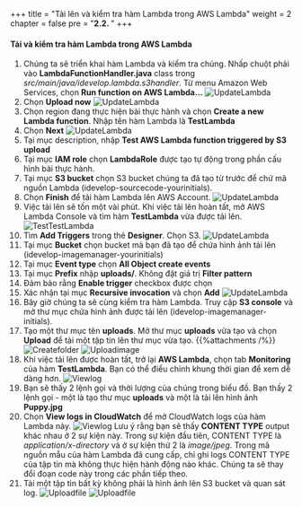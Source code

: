 +++
title = "Tải lên và kiểm tra hàm Lambda trong AWS Lambda"
weight = 2
chapter = false
pre = "<b>2.2. </b>"
+++

#### Tải và kiểm tra hàm Lambda trong AWS Lambda

1. Chúng ta sẽ triển khai hàm Lambda và kiểm tra chúng. Nhấp chuột phải vào **LambdaFunctionHandler.java** class trong *src/main/java/idevelop.lambda.s3handler*. Từ menu Amazon Web Services, chọn **Run function on AWS Lambda…**
![UpdateLambda](../../../images/2/8.png?width=90pc)
2. Chọn **Upload now**
![UpdateLambda](../../../images/2/9.png?width=90pc)
3. Chọn region đang thực hiện bài thực hành và chọn **Create a new Lambda function**. Nhập tên hàm Lambda là **TestLambda**
4. Chọn **Next**
![UpdateLambda](../../../images/2/10.png?width=90pc)
5. Tại mục description, nhập **Test AWS Lambda function triggered by S3 upload**
6. Tại mục **IAM role** chọn **LambdaRole** được tạo tự động trong phần cấu hình bài thực hành.
7. Tại mục **S3 bucket** chọn S3 bucket chúng ta đã tạo từ trước để chứ mã nguồn Lambda (idevelop-sourcecode-yourinitials).
8. Chọn **Finish** để tải hàm Lambda lên AWS Account. 
![UpdateLambda](../../../images/2/11.png?width=90pc)
9.  Việc tải lên sẽ tốn một vài phút. Khi việc tải lên hoàn tất, mở AWS Lambda Console và tìm hàm **TestLambda** vừa được tải lên.
![TestTestLambda](../../../images/2/12.png?width=90pc)
10.  Tìm **Add Triggers** trong thẻ **Designer**. Chọn S3.
![UpdateLambda](../../../images/2/13.png?width=90pc)
11. Tại mục **Bucket** chọn bucket mà bạn đã tạo để chứa hình ảnh tải lên (idevelop-imagemanager-yourinitials)
12. Tại mục **Event type** chọn **All Object create events**
13. Tại mục **Prefix** nhập **uploads/**. Không đặt giá trị **Filter pattern**
14. Đảm bảo rằng **Enable trigger** checkbox được chọn
15. Xác nhận tại mục **Recursive invocation** và chọn **Add**
![UpdateLambda](../../../images/2/14.png?width=90pc)
16. Bây giờ chúng ta sẽ cùng kiểm tra hàm Lambda. Truy cập **S3 console** và mở thư mục chứa hình ảnh được tải lên (idevelop-imagemanager-initials).
17. Tạo một thư mục tên **uploads**. Mở thư mục **uploads** vừa tạo và chọn **Upload** để tải một tập tin lên thư mục vừa tạo.
{{%attachments /%}}
![Createfolder](../../../images/2/15.png?width=90pc)
![Uploadimage](../../../images/2/16.png?width=90pc)
18. Khi việc tải lên được hoàn tất, trở lại **AWS Lambda**, chọn tab **Monitoring** của hàm **TestLambda**. Bạn có thể điểu chỉnh khung thời gian để xem dễ dàng hơn.
![Viewlog](../../../images/2/17.png?width=90pc)
19. Bạn sẽ thấy 2 lệnh gọi và thời lượng của chúng trong biểu đồ. Bạn thấy 2 lệnh gọi - một là tạo thư mục **uploads** và một là tải lên hình ảnh **Puppy.jpg**
20. Chọn **View logs in CloudWatch** để mở CloudWatch logs của hàm Lambda này. 
![Viewlog](../../../images/2/18.png?width=90pc)
Lưu ý rằng bạn sẽ thấy **CONTENT TYPE** output khác nhau ở 2 sự kiện này. Trong sự kiện đầu tiên, CONTENT TYPE là *application/x-directory* và ở sự kiện thứ 2 là *image/jpeg*. Trong mã nguồn mẫu của hàm Lambda đã cung cấp, chỉ ghi logs CONTENT TYPE của tập tin mà không thực hiện hành động nào khác. Chúng ta sẽ thay đổi đoạn code này trong các phần tiếp theo.
21.  Tải một tập tin bất kỳ không phải là hình ảnh lên S3 bucket và quan sát log.
![Uploadfile](../../../images/2/19.png?width=90pc)
![Uploadfile](../../../images/2/20.png?width=90pc)